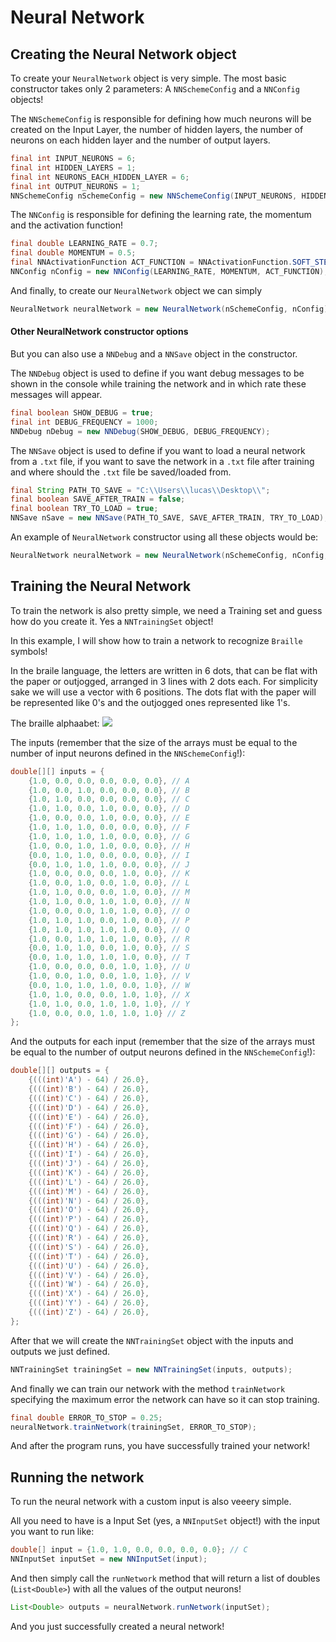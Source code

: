 # Neural Network

## Creating the Neural Network object
To create your ```NeuralNetwork``` object is very simple. The most basic constructor takes only 2 parameters: A ```NNSchemeConfig``` and a ```NNConfig``` objects!

The ```NNSchemeConfig``` is responsible for defining how much neurons will be created on the Input Layer, the number of hidden layers, the number of neurons on each hidden layer and the number of output layers.
```java
final int INPUT_NEURONS = 6;
final int HIDDEN_LAYERS = 1;
final int NEURONS_EACH_HIDDEN_LAYER = 6;
final int OUTPUT_NEURONS = 1;
NNSchemeConfig nSchemeConfig = new NNSchemeConfig(INPUT_NEURONS, HIDDEN_LAYERS, NEURONS_EACH_HIDDEN_LAYER, OUTPUT_NEURONS);
```

The ```NNConfig``` is responsible for defining the learning rate, the momentum and the activation function!
```java
final double LEARNING_RATE = 0.7;
final double MOMENTUM = 0.5;
final NNActivationFunction ACT_FUNCTION = NNActivationFunction.SOFT_STEP;
NNConfig nConfig = new NNConfig(LEARNING_RATE, MOMENTUM, ACT_FUNCTION);
```

And finally, to create our ```NeuralNetwork``` object we can simply
```java
NeuralNetwork neuralNetwork = new NeuralNetwork(nSchemeConfig, nConfig);
```
#### Other NeuralNetwork constructor options
But you can also use a ```NNDebug``` and a ```NNSave``` object in the constructor.

The ```NNDebug``` object is used to define if you want debug messages to be shown in the console while training the network and in which rate these messages will appear.
```java
final boolean SHOW_DEBUG = true;
final int DEBUG_FREQUENCY = 1000;
NNDebug nDebug = new NNDebug(SHOW_DEBUG, DEBUG_FREQUENCY);
```
The ```NNSave``` object is used to define if you want to load a neural network from a ```.txt``` file, if you want to save the network in a ```.txt``` file after training and where should the ```.txt``` file be saved/loaded from.
```java
final String PATH_TO_SAVE = "C:\\Users\\lucas\\Desktop\\";
final boolean SAVE_AFTER_TRAIN = false;
final boolean TRY_TO_LOAD = true;
NNSave nSave = new NNSave(PATH_TO_SAVE, SAVE_AFTER_TRAIN, TRY_TO_LOAD);
```
An example of ```NeuralNetwork``` constructor using all these objects would be:
```java
NeuralNetwork neuralNetwork = new NeuralNetwork(nSchemeConfig, nConfig, nDebug, nSave);
```

## Training the Neural Network
To train the network is also pretty simple, we need a Training set and guess how do you create it. Yes a ```NNTrainingSet``` object!

In this example, I will show how to train a network to recognize ```Braille``` symbols!

In the braile language, the letters are written in 6 dots, that can be flat with the paper or outjogged, arranged in 3 lines with 2 dots each. For simplicity sake we will use a vector with 6 positions. The dots flat with the paper will be represented like 0's and the outjogged ones represented like 1's.

The braille alphaabet:
<img src="http://www.projetoacesso.org.br/site/images/Screen%20Shot%202012-12-06%20at%204.46.41%20PM.png"/>

The inputs (remember that the size of the arrays must be equal to the number of input neurons defined in the ```NNSchemeConfig```!):
```java
double[][] inputs = {
    {1.0, 0.0, 0.0, 0.0, 0.0, 0.0}, // A
    {1.0, 0.0, 1.0, 0.0, 0.0, 0.0}, // B
    {1.0, 1.0, 0.0, 0.0, 0.0, 0.0}, // C
    {1.0, 1.0, 0.0, 1.0, 0.0, 0.0}, // D
    {1.0, 0.0, 0.0, 1.0, 0.0, 0.0}, // E
    {1.0, 1.0, 1.0, 0.0, 0.0, 0.0}, // F
    {1.0, 1.0, 1.0, 1.0, 0.0, 0.0}, // G
    {1.0, 0.0, 1.0, 1.0, 0.0, 0.0}, // H
    {0.0, 1.0, 1.0, 0.0, 0.0, 0.0}, // I
    {0.0, 1.0, 1.0, 1.0, 0.0, 0.0}, // J
    {1.0, 0.0, 0.0, 0.0, 1.0, 0.0}, // K
    {1.0, 0.0, 1.0, 0.0, 1.0, 0.0}, // L
    {1.0, 1.0, 0.0, 0.0, 1.0, 0.0}, // M
    {1.0, 1.0, 0.0, 1.0, 1.0, 0.0}, // N
    {1.0, 0.0, 0.0, 1.0, 1.0, 0.0}, // O
    {1.0, 1.0, 1.0, 0.0, 1.0, 0.0}, // P
    {1.0, 1.0, 1.0, 1.0, 1.0, 0.0}, // Q
    {1.0, 0.0, 1.0, 1.0, 1.0, 0.0}, // R
    {0.0, 1.0, 1.0, 0.0, 1.0, 0.0}, // S
    {0.0, 1.0, 1.0, 1.0, 1.0, 0.0}, // T
    {1.0, 0.0, 0.0, 0.0, 1.0, 1.0}, // U
    {1.0, 0.0, 1.0, 0.0, 1.0, 1.0}, // V
    {0.0, 1.0, 1.0, 1.0, 0.0, 1.0}, // W
    {1.0, 1.0, 0.0, 0.0, 1.0, 1.0}, // X
    {1.0, 1.0, 0.0, 1.0, 1.0, 1.0}, // Y
    {1.0, 0.0, 0.0, 1.0, 1.0, 1.0} // Z
};
```

And the outputs for each input (remember that the size of the arrays must be equal to the number of output neurons defined in the ```NNSchemeConfig```!):
```java
double[][] outputs = {
    {(((int)'A') - 64) / 26.0},
    {(((int)'B') - 64) / 26.0},
    {(((int)'C') - 64) / 26.0},
    {(((int)'D') - 64) / 26.0},
    {(((int)'E') - 64) / 26.0},
    {(((int)'F') - 64) / 26.0},
    {(((int)'G') - 64) / 26.0},
    {(((int)'H') - 64) / 26.0},
    {(((int)'I') - 64) / 26.0},
    {(((int)'J') - 64) / 26.0},
    {(((int)'K') - 64) / 26.0},
    {(((int)'L') - 64) / 26.0},
    {(((int)'M') - 64) / 26.0},
    {(((int)'N') - 64) / 26.0},
    {(((int)'O') - 64) / 26.0},
    {(((int)'P') - 64) / 26.0},
    {(((int)'Q') - 64) / 26.0},
    {(((int)'R') - 64) / 26.0},
    {(((int)'S') - 64) / 26.0},
    {(((int)'T') - 64) / 26.0},
    {(((int)'U') - 64) / 26.0},
    {(((int)'V') - 64) / 26.0},
    {(((int)'W') - 64) / 26.0},
    {(((int)'X') - 64) / 26.0},
    {(((int)'Y') - 64) / 26.0},
    {(((int)'Z') - 64) / 26.0},
};
```
After that we will create the ```NNTrainingSet``` object with the inputs and outputs we just defined.
```java
NNTrainingSet trainingSet = new NNTrainingSet(inputs, outputs);
```
And finally we can train our network with the method ```trainNetwork``` specifying the maximum error the network can have so it can stop training.
```java
final double ERROR_TO_STOP = 0.25;
neuralNetwork.trainNetwork(trainingSet, ERROR_TO_STOP);
```
And after the program runs, you have successfully trained your network!

## Running the network
To run the neural network with a custom input is also veeery simple.

All you need to have is a Input Set (yes, a ```NNInputSet``` object!) with the input you want to run like:
```java
double[] input = {1.0, 1.0, 0.0, 0.0, 0.0, 0.0}; // C
NNInputSet inputSet = new NNInputSet(input);
```

And then simply call the ```runNetwork``` method that will return a list of doubles (```List<Double>```) with all the values of the output neurons!
```java
List<Double> outputs = neuralNetwork.runNetwork(inputSet);
```

And you just successfully created a neural network!
